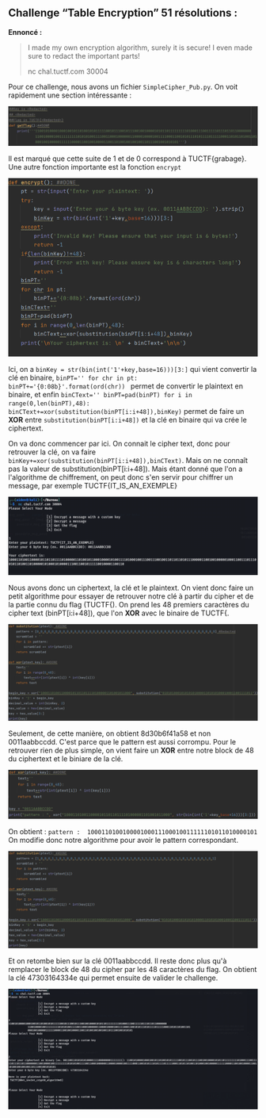 ## Challenge “Table Encryption” 51 résolutions :

**Ennoncé :**
>I made my own encryption algorithm, surely it is secure! I even made sure to redact the important parts!
>
>nc chal.tuctf.com 30004 


Pour ce challenge, nous avons un fichier `SimpleCipher_Pub.py`. On voit rapidement une section intéressante :

<img src="./src/images/simple_cipher_medium_1.png"/>

Il est marqué que cette suite de 1 et de 0 correspond à TUCTF{grabage}. Une autre fonction importante est la fonction `encrypt`

<img src="./src/images/simple_cipher_medium_2.png"/>

Ici, on a `binKey = str(bin(int('1'+key,base=16)))[3:]` qui vient convertir la clé en binaire,
`binPT=''
    for chr in pt:
        binPT+='{0:08b}'.format(ord(chr)) `
permet de convertir le plaintext en binaire, et enfin
`binCText=''
    binPT=pad(binPT)
    for i in range(0,len(binPT),48):
        binCText+=xor(substitution(binPT[i:i+48]),binKey)`
permet de faire un **XOR** entre `substitution(binPT[i:i+48])` et la clé en binaire qui va crée le ciphertext.

On va donc commencer par ici. On connait le cipher text, donc pour retrouver la clé, on va faire `binKey+=xor(substitution(binPT[i:i+48]),binCText)`. Mais on ne connaît pas la valeur de substitution(binPT[i:i+48]). Mais étant donné que l'on a l'algorithme de chiffrement, on peut donc s'en servir pour chiffrer un message, par exemple TUCTF{IT_IS_AN_EXEMPLE}

<img src="./src/images/simple_cipher_medium_3.png"/>

Nous avons donc un ciphertext, la clé et le plaintext. On vient donc faire un petit algorithme pour essayer de retrouver notre clé à partir du cipher et de la partie connu du flag (TUCTF{). On prend les 48 premiers caractères du cipher text (binPT[i:i+48]), que l'on **XOR** avec le binaire de TUCTF{.

<img src="./src/images/simple_cipher_medium_4.png"/>

Seulement, de cette manière, on obtient 8d30b6f41a58 et non 0011aabbccdd. C'est parce que le pattern est aussi corrompu. Pour le retrouver rien de plus simple, on vient faire un **XOR** entre notre block de 48 du ciphertext et le biniare de la clé.

<img src="./src/images/simple_cipher_medium_5.png"/>

On obtient : `pattern :  100011010010000100011100010011111101011010000101`
On modifie donc notre algorithme pour avoir le pattern correspondant.

<img src="./src/images/simple_cipher_medium_6.png"/>

Et on retombe bien sur la clé 0011aabbccdd. Il reste donc plus qu'à remplacer le block de 48 du cipher par les 48 caractères du flag. On obtient la clé 47303164334e qui permet ensuite de valider le challenge.

<img src="./src/images/simple_cipher_medium_7.png"/>
